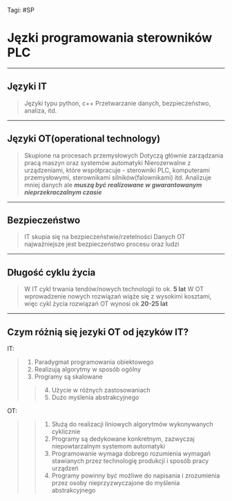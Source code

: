 Tagi: #SP
# Jęzki programowania sterowników PLC
---
## Języki IT
> Języki typu python, c++
> Przetwarzanie danych, bezpieczeństwo, analiza, itd.
---
## Języki OT(operational technology)
> Skupione na procesach przemysłowych
> Dotyczą głównie zarządzania pracą maszyn oraz systemów automatyki
> Nierozerwalne z urządzeniami, które współpracuje - sterowniki PLC, komputerami przemysłowymi, sterownikami silników(falownikami) itd.
> Analizuje mniej danych ale ***muszą być realizowane w gwarantowanym nieprzekraczalnym czasie***
---
## Bezpieczeństwo
> IT skupia się na bezpieczeństwie/rzetelności Danych
> OT najważniejsze jest bezpieczeństwo procesu oraz ludzi
---
## Długość cyklu życia
> W IT cykl trwania tendów/nowych technologii to ok. **5 lat**
> W OT wprowadzenie nowych rozwiązań wiąże się z wysokimi kosztami, więc cykl życia rozwiązań OT wynosi ok **20-25 lat**
---
## Czym różnią się jezyki OT od języków IT?
IT:
>1. Paradygmat programowania obiektowego
>2. Realizują algorytmy w sposób ogólny
>3. Programy są skalowane
>>4. Użycie w różnych zastosowaniach
>>5. Dużo myślenia abstrakcyjnego

OT:
>>1. Służą do realizacji liniowych algorytmów wykonywanych cyklicznie
>>2. Programy są dedykowane konkretnym, zazwyczaj niepowtarzalnym systemom automatyki
>>3. Programowanie wymaga dobrego rozumienia wymagań stawianych przez technologię produkcji i sposób pracy urządzeń
>>4. Programy powinny być możliwe do napisania i zrozumienia przez osoby nieprzyzwyczajone do myślenia abstrakcyjnego

